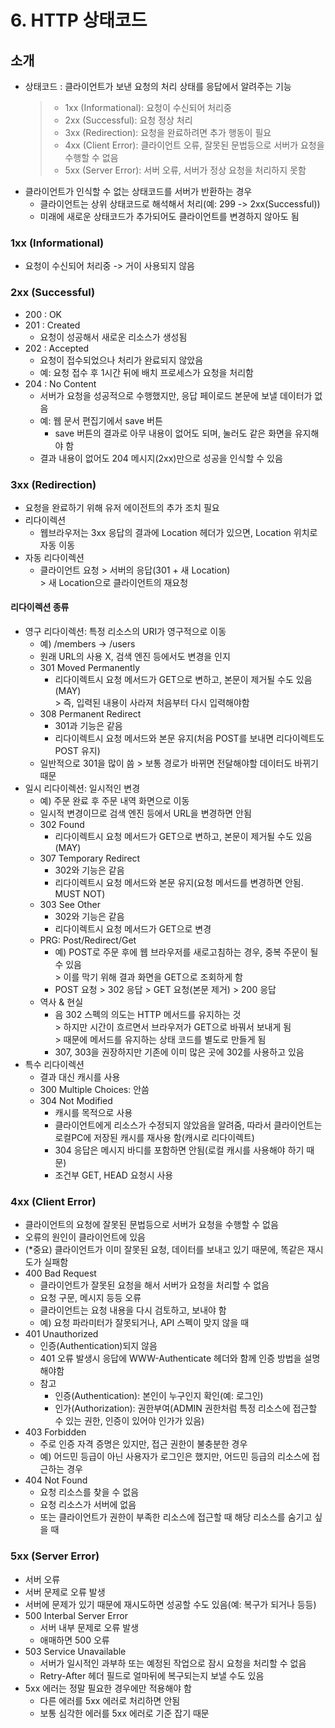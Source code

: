 # 6. HTTP 상태코드
## 소개
* 상태코드 : 클라이언트가 보낸 요청의 처리 상태를 응답에서 알려주는 기능
  > * 1xx (Informational): 요청이 수신되어 처리중
  > * 2xx (Successful): 요청 정상 처리
  > * 3xx (Redirection): 요청을 완료하려면 추가 행동이 필요
  > * 4xx (Client Error): 클라이언트 오류, 잘못된 문법등으로 서버가 요청을 수행할 수 없음
  > * 5xx (Server Error): 서버 오류, 서버가 정상 요청을 처리하지 못함
* 클라이언트가 인식할 수 없는 상태코드를 서버가 반환하는 경우
  * 클라이언트는 상위 상태코드로 해석해서 처리(예: 299 -> 2xx(Successful))
  * 미래에 새로운 상태코드가 추가되어도 클라이언트를 변경하지 않아도 됨

### 1xx (Informational)
* 요청이 수신되어 처리중 -> 거이 사용되지 않음

### 2xx (Successful)
* 200 : OK
* 201 : Created
  * 요청이 성공해서 새로운 리소스가 생성됨
* 202 : Accepted
  * 요청이 접수되었으나 처리가 완료되지 않았음
  * 예: 요청 접수 후 1시간 뒤에 배치 프로세스가 요청을 처리함
* 204 : No Content
  * 서버가 요청을 성공적으로 수행했지만, 응답 페이로드 본문에 보낼 데이터가 없음
  * 예: 웹 문서 편집기에서 save 버튼
    * save 버튼의 결과로 아무 내용이 없어도 되며, 눌러도 같은 화면을 유지해야 함
  * 결과 내용이 없어도 204 메시지(2xx)만으로 성공을 인식할 수 있음

### 3xx (Redirection)
* 요청을 완료하기 위해 유저 에이전트의 추가 조치 필요
* 리다이렉션
  * 웹브라우저는 3xx 응답의 결과에 Location 헤더가 있으면, Location 위치로 자동 이동
* 자동 리다이렉션
  * 클라이언트 요청 > 서버의 응답(301 + 새 Location) <br>
    \> 새 Location으로 클라이언트의 재요청
#### 리다이렉션 종류
  * 영구 리다이렉션: 특정 리소스의 URI가 영구적으로 이동
    * 예) /members -> /users
    * 원래 URL의 사용 X, 검색 엔진 등에서도 변경을 인지
    * 301 Moved Permanently
      * 리다이렉트시 요청 메서드가 GET으로 변하고, 본문이 제거될 수도 있음(MAY)
        <br>\> 즉, 입력된 내용이 사라져 처음부터 다시 입력해야함
    * 308 Permanent Redirect
      * 301과 기능은 같음
      * 리다이렉트시 요청 메서드와 본문 유지(처음 POST를 보내면 리다이렉트도 POST 유지)
    * 일반적으로 301을 많이 씀
      \> 보통 경로가 바뀌면 전달해야할 데이터도 바뀌기 때문
  * 일시 리다이렉션: 일시적인 변경
    * 예) 주문 완료 후 주문 내역 화면으로 이동
    * 일시적 변경이므로 검색 엔진 등에서 URL을 변경하면 안됨
    * 302 Found
      * 리다이렉트시 요청 메서드가 GET으로 변하고, 본문이 제거될 수도 있음(MAY)
    * 307 Temporary Redirect
      * 302와 기능은 같음
      * 리다이렉트시 요청 메서드와 본문 유지(요청 메서드를 변경하면 안됨. MUST NOT)
    * 303 See Other
      * 302와 기능은 같음
      * 리다이렉트시 요청 메서드가 GET으로 변경
    * PRG: Post/Redirect/Get
      * 예) POST로 주문 후에 웹 브라우저를 새로고침하는 경우, 중복 주문이 될 수 있음
        <br>\> 이를 막기 위해 결과 화면을 GET으로 조회하게 함
      * POST 요청 > 302 응답 > GET 요청(본문 제거) > 200 응답
    * 역사 & 현실
      * 음 302 스펙의 의도는 HTTP 메서드를 유지하는 것<br>
        \> 하지만 시간이 흐르면서 브라우저가 GET으로 바꿔서 보내게 됨<br>
        \> 때문에 메서드를 유지하는 상태 코드를 별도로 만들게 됨
      * 307, 303을 권장하지만 기존에 이미 많은 곳에 302를 사용하고 있음
  * 특수 리다이렉션
    * 결과 대신 캐시를 사용
    * 300 Multiple Choices: 안씀
    * 304 Not Modified
      * 캐시를 목적으로 사용
      * 클라이언트에게 리소스가 수정되지 않았음을 알려줌, 따라서 클라이언트는 로컬PC에 저장된 캐시를 재사용 함(캐시로 리다이렉트)
      * 304 응답은 메시지 바디를 포함하면 안됨(로컬 캐시를 사용해야 하기 때문)
      * 조건부 GET, HEAD 요청시 사용

### 4xx (Client Error)
* 클라이언트의 요청에 잘못된 문법등으로 서버가 요청을 수행할 수 없음
* 오류의 원인이 클라이언트에 있음
* (*중요) 클라이언트가 이미 잘못된 요청, 데이터를 보내고 있기 때문에, 똑같은 재시도가 실패함
* 400 Bad Request
  * 클라이언트가 잘못된 요청을 해서 서버가 요청을 처리할 수 없음
  * 요청 구문, 메시지 등등 오류
  * 클라이언트는 요청 내용을 다시 검토하고, 보내야 함
  * 예) 요청 파라미터가 잘못되거나, API 스펙이 맞지 않을 때
* 401 Unauthorized
  * 인증(Authentication)되지 않음
  * 401 오류 발생시 응답에 WWW-Authenticate 헤더와 함께 인증 방법을 설명해야함
  * 참고
    * 인증(Authentication): 본인이 누구인지 확인(예: 로그인)
    * 인가(Authorization): 권한부여(ADMIN 권한처럼 특정 리소스에 접근할 수 있는 권한, 인증이 있어야 인가가 있음)
* 403 Forbidden
  * 주로 인증 자격 증명은 있지만, 접근 권한이 불충분한 경우
  * 예) 어드민 등급이 아닌 사용자가 로그인은 했지만, 어드민 등급의 리소스에 접근하는 경우
* 404 Not Found
  * 요청 리소스를 찾을 수 없음
  * 요청 리소스가 서버에 없음
  * 또는 클라이언트가 권한이 부족한 리소스에 접근할 때 해당 리소스를 숨기고 싶을 때

### 5xx (Server Error)
* 서버 오류
* 서버 문제로 오류 발생
* 서버에 문제가 있기 때문에 재시도하면 성공할 수도 있음(예: 복구가 되거나 등등)
* 500 Interbal Server Error
  * 서버 내부 문제로 오류 발생
  * 애매하면 500 오류
* 503 Service Unavailable
  * 서버가 일시적인 과부하 또는 예정된 작업으로 잠시 요청을 처리할 수 없음
  * Retry-After 헤더 필드로 얼마뒤에 복구되는지 보낼 수도 있음
* 5xx 에러는 정말 필요한 경우에만 적용해야 함
  * 다른 에러를 5xx 에러로 처리하면 안됨
  * 보통 심각한 에러를 5xx 에러로 기준 잡기 때문
